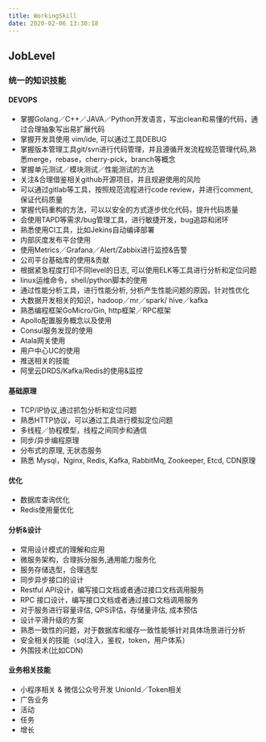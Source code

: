 ```yaml
---
title: WorkingSkill
date: 2020-02-06 13:30:18
---
```

## JobLevel

### 统一的知识技能
#### DEVOPS
* 掌握Golang／C++／JAVA／Python开发语言，写出clean和易懂的代码，通过合理抽象写出易扩展代码
* 掌握开发具使用 vim/ide, 可以通过工具DEBUG 
* 掌握版本管理工具git/svn进行代码管理，并且遵循开发流程规范管理代码,熟悉merge，rebase，cherry-pick，branch等概念 
* 掌握单元测试／模块测试／性能测试的方法
* 关注&合理借鉴相关github开源项目，并且规避使用的风险
* 可以通过gitlab等工具，按照规范流程进行code review，并进行comment, 保证代码质量
* 掌握代码重构的方法，可以以安全的方式逐步优化代码，提升代码质量
* 会使用TAPD等需求/bug管理工具，进行敏捷开发，bug追踪和闭环
* 熟悉使用CI工具，比如Jekins自动编译部署
* 内部灰度发布平台使用
* 使用Metrics／Grafana／Alert/Zabbix进行监控&告警
* 公司平台基础库的使用&贡献
* 根据紧急程度打印不同level的日志, 可以使用ELK等工具进行分析和定位问题
* linux运维命令，shell/python脚本的使用
* 通过性能分析工具，进行性能分析, 分析产生性能问题的原因，针对性优化
* 大数据开发相关的知识，hadoop／mr／spark/ hive／kafka
* 熟悉编程框架GoMicro/Gin, http框架／RPC框架
* Apollo配置服务概念以及使用
* Consul服务发现的使用
* Atala网关使用
* 用户中心UC的使用
* 推送相关的技能
* 阿里云DRDS/Kafka/Redis的使用&监控

#### 基础原理
* TCP/IP协议,通过抓包分析和定位问题
* 熟悉HTTP协议，可以通过工具进行模拟定位问题
* 多线程／协程模型，线程之间同步和通信
* 同步/异步编程原理
* 分布式的原理, 无状态服务
* 熟悉 Mysql，Nginx, Redis, Kafka, RabbitMq, Zookeeper, Etcd, CDN原理

#### 优化
* 数据库查询优化
* Redis使用量优化

#### 分析&设计
* 常用设计模式的理解和应用
* 微服务架构，合理拆分服务,通用能力服务化
* 服务存储选型，合理选型
* 同步异步接口的设计
* Restful API设计，编写接口文档或者通过接口文档调用服务
* RPC 接口设计，编写接口文档或者通过接口文档调用服务
* 对于服务进行容量评估, QPS评估，存储量评估, 成本预估
* 设计平滑升级的方案
* 熟悉一致性的问题，对于数据库和缓存一致性能够针对具体场景进行分析
* 安全相关的技能（sql注入，鉴权，token，用户体系）
* 外围技术(比如CDN)


#### 业务相关技能
* 小程序相关 & 微信公众号开发 UnionId／Token相关
* 广告业务
* 活动
* 任务
* 增长
